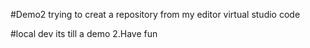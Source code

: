 #Demo2
trying to creat a repository from my editor virtual studio code

#local dev
its till a demo
2.Have fun